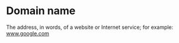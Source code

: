 [Title]: # (Nom de domaine)
[Order]: # (31)

# Domain name

The address, in words, of a website or Internet service; for example: www.google.com
